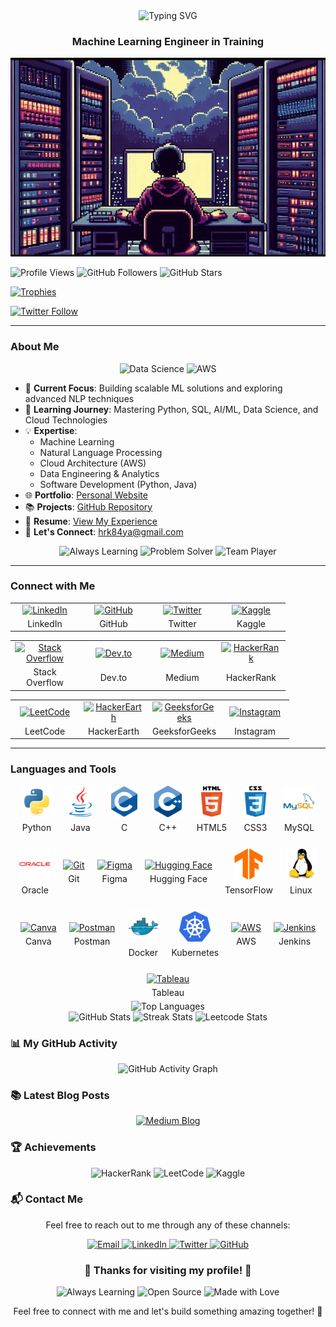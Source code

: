 <div align="center">
  <img src="https://readme-typing-svg.herokuapp.com?font=Fira+Code&pause=1000&color=2D9EF7&center=true&vCenter=true&width=450&lines=Hello%2C+I'm+Harsh+Kumar;Machine+Learning+Engineer+in+Training;Welcome+to+my+GitHub+Profile!" alt="Typing SVG" />
</div>

<h3 align="center">Machine Learning Engineer in Training</h3>
<img src="IMG.jpg" alt="Profile Views" />

<p align="left">
    <img src="https://komarev.com/ghpvc/?username=hrk84ya&label=Profile%20views&color=0e75b6&style=flat" alt="Profile Views" />
    <img src="https://img.shields.io/github/followers/hrk84ya?label=Followers&style=social" alt="GitHub Followers" />
    <img src="https://img.shields.io/github/stars/hrk84ya?label=Stars&style=social" alt="GitHub Stars" />
</p>

<div align="left">
    <a href="https://github.com/ryo-ma/github-profile-trophy">
        <img src="https://github-profile-trophy.vercel.app/?username=hrk84ya" alt="Trophies" />
    </a>
</div>

<p align="left">
    <a href="https://twitter.com/hrk84ya" target="blank">
        <img src="https://img.shields.io/twitter/follow/hrk84ya?logo=twitter&style=for-the-badge" alt="Twitter Follow" />
    </a>
</p>

---

### About Me
<div align="center">
  <img src="https://img.shields.io/badge/Data_Science-Enthusiast-2D9EF7?style=for-the-badge&logo=datascience&logoColor=white" alt="Data Science" />
  <img src="https://img.shields.io/badge/Cloud_Computing-AWS-232F3E?style=for-the-badge&logo=amazon-aws&logoColor=white" alt="AWS" />
</div>

<div align="left">
  
- 🔭 **Current Focus**: Building scalable ML solutions and exploring advanced NLP techniques
- 🌱 **Learning Journey**: Mastering Python, SQL, AI/ML, Data Science, and Cloud Technologies
- 💡 **Expertise**: 
  - Machine Learning
  - Natural Language Processing
  - Cloud Architecture (AWS)
  - Data Engineering & Analytics
  - Software Development (Python, Java)
- 🌐 **Portfolio**: [Personal Website](https://hrk84ya.netlify.app/)
- 📚 **Projects**: [GitHub Repository](https://github.com/Hrk84ya?tab=repositories)
- 📄 **Resume**: [View My Experience](https://drive.google.com/file/d/1KojmvrTme6i2BQRTUjLpJDx5FjjjgCBr/view?usp=sharing)
- 💬 **Let's Connect**: [hrk84ya@gmail.com](mailto:hrk84ya@gmail.com)

</div>

<div align="center">
  <img src="https://img.shields.io/badge/Always_Learning-FF6B6B?style=for-the-badge&logo=learning&logoColor=white" alt="Always Learning" />
  <img src="https://img.shields.io/badge/Problem_Solver-3DA639?style=for-the-badge&logo=code&logoColor=white" alt="Problem Solver" />
  <img src="https://img.shields.io/badge/Team_Player-FF69B4?style=for-the-badge&logo=team&logoColor=white" alt="Team Player" />
</div>

---

<h3 align="left">Connect with Me</h3>

<div align="center">
  <table>
    <tr>
      <td align="center" width="96">
        <a href="https://linkedin.com/in/hrk84ya">
          <img src="https://raw.githubusercontent.com/rahuldkjain/github-profile-readme-generator/master/src/images/icons/Social/linked-in-alt.svg" width="48" height="48" alt="LinkedIn" />
        </a>
      </td>
      <td align="center" width="96">
        <a href="https://github.com/hrk84ya">
          <img src="https://raw.githubusercontent.com/rahuldkjain/github-profile-readme-generator/master/src/images/icons/Social/github.svg" width="48" height="48" alt="GitHub" />
        </a>
      </td>
      <td align="center" width="96">
        <a href="https://twitter.com/hrk84ya">
          <img src="https://raw.githubusercontent.com/rahuldkjain/github-profile-readme-generator/master/src/images/icons/Social/twitter.svg" width="48" height="48" alt="Twitter" />
        </a>
      </td>
      <td align="center" width="96">
        <a href="https://kaggle.com/hrk84ya">
          <img src="https://raw.githubusercontent.com/rahuldkjain/github-profile-readme-generator/master/src/images/icons/Social/kaggle.svg" width="48" height="48" alt="Kaggle" />
        </a>
      </td>
    </tr>
    <tr>
      <td align="center">LinkedIn</td>
      <td align="center">GitHub</td>
      <td align="center">Twitter</td>
      <td align="center">Kaggle</td>
    </tr>
  </table>
</div>

<div align="center">
  <table>
    <tr>
      <td align="center" width="96">
        <a href="https://stackoverflow.com/users/19905995/harsh-kumar">
          <img src="https://raw.githubusercontent.com/rahuldkjain/github-profile-readme-generator/master/src/images/icons/Social/stack-overflow.svg" width="48" height="48" alt="Stack Overflow" />
        </a>
      </td>
      <td align="center" width="96">
        <a href="https://dev.to/hrk84ya">
          <img src="https://raw.githubusercontent.com/rahuldkjain/github-profile-readme-generator/master/src/images/icons/Social/devto.svg" width="48" height="48" alt="Dev.to" />
        </a>
      </td>
      <td align="center" width="96">
        <a href="https://medium.com/@hrk84ya">
          <img src="https://raw.githubusercontent.com/rahuldkjain/github-profile-readme-generator/master/src/images/icons/Social/medium.svg" width="48" height="48" alt="Medium" />
        </a>
      </td>
      <td align="center" width="96">
        <a href="https://www.hackerrank.com/hrk84ya">
          <img src="https://raw.githubusercontent.com/rahuldkjain/github-profile-readme-generator/master/src/images/icons/Social/hackerrank.svg" width="48" height="48" alt="HackerRank" />
        </a>
      </td>
    </tr>
    <tr>
      <td align="center">Stack Overflow</td>
      <td align="center">Dev.to</td>
      <td align="center">Medium</td>
      <td align="center">HackerRank</td>
    </tr>
  </table>
</div>

<div align="center">
  <table>
    <tr>
      <td align="center" width="96">
        <a href="https://www.leetcode.com/hrk84ya">
          <img src="https://raw.githubusercontent.com/rahuldkjain/github-profile-readme-generator/master/src/images/icons/Social/leet-code.svg" width="48" height="48" alt="LeetCode" />
        </a>
      </td>
      <td align="center" width="96">
        <a href="https://www.hackerearth.com/@hrk84ya">
          <img src="https://raw.githubusercontent.com/rahuldkjain/github-profile-readme-generator/master/src/images/icons/Social/hackerearth.svg" width="48" height="48" alt="HackerEarth" />
        </a>
      </td>
      <td align="center" width="96">
        <a href="https://auth.geeksforgeeks.org/user/hrk84ya/profile">
          <img src="https://raw.githubusercontent.com/rahuldkjain/github-profile-readme-generator/master/src/images/icons/Social/geeks-for-geeks.svg" width="48" height="48" alt="GeeksforGeeks" />
        </a>
      </td>
      <td align="center" width="96">
        <a href="https://instagram.com/hrk84ya">
          <img src="https://raw.githubusercontent.com/rahuldkjain/github-profile-readme-generator/master/src/images/icons/Social/instagram.svg" width="48" height="48" alt="Instagram" />
        </a>
      </td>
    </tr>
    <tr>
      <td align="center">LeetCode</td>
      <td align="center">HackerEarth</td>
      <td align="center">GeeksforGeeks</td>
      <td align="center">Instagram</td>
    </tr>
  </table>
</div>

---

<h3 align="left">Languages and Tools</h3>

<div align="center">
  <div style="display: flex; justify-content: center; align-items: center; flex-wrap: wrap; gap: 20px;">
    <div style="text-align: center;">
      <a href="https://www.python.org" target="_blank">
        <img src="https://raw.githubusercontent.com/devicons/devicon/master/icons/python/python-original.svg" alt="Python" width="50" height="50"/>
      </a>
      <p style="margin: 5px 0; font-size: 14px;">Python</p>
    </div>
    <div style="text-align: center;">
      <a href="https://www.java.com" target="_blank">
        <img src="https://raw.githubusercontent.com/devicons/devicon/master/icons/java/java-original.svg" alt="Java" width="50" height="50"/>
      </a>
      <p style="margin: 5px 0; font-size: 14px;">Java</p>
    </div>
    <div style="text-align: center;">
      <a href="https://www.cprogramming.com/" target="_blank">
        <img src="https://raw.githubusercontent.com/devicons/devicon/master/icons/c/c-original.svg" alt="C" width="50" height="50"/>
      </a>
      <p style="margin: 5px 0; font-size: 14px;">C</p>
    </div>
    <div style="text-align: center;">
      <a href="https://isocpp.org/" target="_blank">
        <img src="https://raw.githubusercontent.com/devicons/devicon/master/icons/cplusplus/cplusplus-original.svg" alt="C++" width="50" height="50"/>
      </a>
      <p style="margin: 5px 0; font-size: 14px;">C++</p>
    </div>
    <div style="text-align: center;">
      <a href="https://www.w3.org/html/" target="_blank">
        <img src="https://raw.githubusercontent.com/devicons/devicon/master/icons/html5/html5-original-wordmark.svg" alt="HTML5" width="50" height="50"/>
      </a>
      <p style="margin: 5px 0; font-size: 14px;">HTML5</p>
    </div>
    <div style="text-align: center;">
      <a href="https://www.w3schools.com/css/" target="_blank">
        <img src="https://raw.githubusercontent.com/devicons/devicon/master/icons/css3/css3-original-wordmark.svg" alt="CSS3" width="50" height="50"/>
      </a>
      <p style="margin: 5px 0; font-size: 14px;">CSS3</p>
    </div>
    <div style="text-align: center;">
      <a href="https://www.mysql.com/" target="_blank">
        <img src="https://raw.githubusercontent.com/devicons/devicon/master/icons/mysql/mysql-original-wordmark.svg" alt="MySQL" width="50" height="50"/>
      </a>
      <p style="margin: 5px 0; font-size: 14px;">MySQL</p>
    </div>
    <div style="text-align: center;">
      <a href="https://www.oracle.com/" target="_blank">
        <img src="https://raw.githubusercontent.com/devicons/devicon/master/icons/oracle/oracle-original.svg" alt="Oracle" width="50" height="50"/>
      </a>
      <p style="margin: 5px 0; font-size: 14px;">Oracle</p>
    </div>
    <div style="text-align: center;">
      <a href="https://git-scm.com/" target="_blank">
        <img src="https://www.vectorlogo.zone/logos/git-scm/git-scm-icon.svg" alt="Git" width="50" height="50"/>
      </a>
      <p style="margin: 5px 0; font-size: 14px;">Git</p>
    </div>
    <div style="text-align: center;">
      <a href="https://www.figma.com/" target="_blank">
        <img src="https://www.vectorlogo.zone/logos/figma/figma-icon.svg" alt="Figma" width="50" height="50"/>
      </a>
      <p style="margin: 5px 0; font-size: 14px;">Figma</p>
    </div>
    <div style="text-align: center;">
      <a href="https://huggingface.co/" target="_blank">
        <img src="https://huggingface.co/front/assets/huggingface_logo.svg" alt="Hugging Face" width="50" height="50"/>
      </a>
      <p style="margin: 5px 0; font-size: 14px;">Hugging Face</p>
    </div>
    <div style="text-align: center;">
      <a href="https://www.tensorflow.org/" target="_blank">
        <img src="https://raw.githubusercontent.com/devicons/devicon/master/icons/tensorflow/tensorflow-original.svg" alt="TensorFlow" width="50" height="50"/>
      </a>
      <p style="margin: 5px 0; font-size: 14px;">TensorFlow</p>
    </div>
    <div style="text-align: center;">
      <a href="https://www.linux.org/" target="_blank">
        <img src="https://raw.githubusercontent.com/devicons/devicon/master/icons/linux/linux-original.svg" alt="Linux" width="50" height="50"/>
      </a>
      <p style="margin: 5px 0; font-size: 14px;">Linux</p>
    </div>
    <div style="text-align: center;">
      <a href="https://www.canva.com/" target="_blank">
        <img src="https://www.vectorlogo.zone/logos/canva/canva-icon.svg" alt="Canva" width="50" height="50"/>
      </a>
      <p style="margin: 5px 0; font-size: 14px;">Canva</p>
    </div>
    <div style="text-align: center;">
      <a href="https://www.postman.com/" target="_blank">
        <img src="https://www.vectorlogo.zone/logos/getpostman/getpostman-icon.svg" alt="Postman" width="50" height="50"/>
      </a>
      <p style="margin: 5px 0; font-size: 14px;">Postman</p>
    </div>
    <div style="text-align: center;">
      <a href="https://www.docker.com/" target="_blank">
        <img src="https://raw.githubusercontent.com/devicons/devicon/master/icons/docker/docker-original.svg" alt="Docker" width="50" height="50"/>
      </a>
      <p style="margin: 5px 0; font-size: 14px;">Docker</p>
    </div>
    <div style="text-align: center;">
      <a href="https://kubernetes.io/" target="_blank">
        <img src="https://raw.githubusercontent.com/devicons/devicon/master/icons/kubernetes/kubernetes-plain.svg" alt="Kubernetes" width="50" height="50"/>
      </a>
      <p style="margin: 5px 0; font-size: 14px;">Kubernetes</p>
    </div>
    <div style="text-align: center;">
      <a href="https://aws.amazon.com/" target="_blank">
        <img src="https://upload.wikimedia.org/wikipedia/commons/9/93/Amazon_Web_Services_Logo.svg" alt="AWS" width="50" height="50"/>
      </a>
      <p style="margin: 5px 0; font-size: 14px;">AWS</p>
    </div>
    <div style="text-align: center;">
      <a href="https://www.jenkins.io/" target="_blank">
        <img src="https://www.vectorlogo.zone/logos/jenkins/jenkins-icon.svg" alt="Jenkins" width="50" height="50"/>
      </a>
      <p style="margin: 5px 0; font-size: 14px;">Jenkins</p>
    </div>
    <div style="text-align: center;">
      <a href="https://www.tableau.com/" target="_blank">
        <img src="https://cdn.worldvectorlogo.com/logos/tableau-software.svg" alt="Tableau" width="50" height="50"/>
      </a>
      <p style="margin: 5px 0; font-size: 14px;">Tableau</p>
    </div>
  </div>
</div>

<div align="center">
    <img src="https://github-readme-stats.vercel.app/api/top-langs?username=hrk84ya&show_icons=true&locale=en&layout=compact" alt="Top Languages" />
</div>

<div align="center">
    <img src="https://github-readme-stats.vercel.app/api?username=hrk84ya&show_icons=true&locale=en" alt="GitHub Stats" />
    <img src="https://github-readme-streak-stats.herokuapp.com/?user=hrk84ya&" alt="Streak Stats" />
    <img src="https://leetcard.jacoblin.cool/Hrk84ya?border=1&radius=20&theme=dark#gh-light-mode-only" alt="Leetcode Stats" />
</div>

### 📊 My GitHub Activity
<div align="center">
  <img src="https://github-readme-activity-graph.vercel.app/graph?username=hrk84ya&theme=react-dark&hide_border=true&area=true" alt="GitHub Activity Graph" />
</div>


### 📚 Latest Blog Posts
<div align="center">
  <a href="https://medium.com/@hrk84ya">
    <img src="https://img.shields.io/badge/Medium-Read%20My%20Blogs-black?style=for-the-badge&logo=medium&logoColor=white" alt="Medium Blog" />
  </a>
</div>

### 🏆 Achievements
<div align="center">
  <img src="https://img.shields.io/badge/HackerRank-5%20⭐%20Python%20|%204%20⭐%20SQL-2EC866?style=for-the-badge&logo=hackerrank&logoColor=white" alt="HackerRank" />
  <img src="https://img.shields.io/badge/LeetCode-100%20Problems%20Solved-FFA116?style=for-the-badge&logo=leetcode&logoColor=white" alt="LeetCode" />
  <img src="https://img.shields.io/badge/Kaggle-Competitions%20Participated-20BEFF?style=for-the-badge&logo=kaggle&logoColor=white" alt="Kaggle" />
</div>

### 📬 Contact Me
<div align="center">
  <p>Feel free to reach out to me through any of these channels:</p>
  
  <a href="mailto:hrk84ya@gmail.com">
    <img src="https://img.shields.io/badge/Email-hrk84ya@gmail.com-D14836?style=for-the-badge&logo=gmail&logoColor=white" alt="Email" />
  </a>
  
  <a href="https://linkedin.com/in/hrk84ya">
    <img src="https://img.shields.io/badge/LinkedIn-Connect-blue?style=for-the-badge&logo=linkedin&logoColor=white" alt="LinkedIn" />
  </a>
  
  <a href="https://twitter.com/hrk84ya">
    <img src="https://img.shields.io/badge/Twitter-Follow-blue?style=for-the-badge&logo=twitter&logoColor=white" alt="Twitter" />
  </a>
  
  <a href="https://github.com/hrk84ya">
    <img src="https://img.shields.io/badge/GitHub-Connect-black?style=for-the-badge&logo=github&logoColor=white" alt="GitHub" />
  </a>
</div>

<div align="center">
  <h3>🌟 Thanks for visiting my profile! 🌟</h3>
  
  <p>
    <img src="https://img.shields.io/badge/Always%20Learning-FF6B6B?style=for-the-badge&logo=learning&logoColor=white" alt="Always Learning" />
    <img src="https://img.shields.io/badge/Open%20Source-3DA639?style=for-the-badge&logo=open-source-initiative&logoColor=white" alt="Open Source" />
    <img src="https://img.shields.io/badge/Made%20with%20❤️-FF69B4?style=for-the-badge&logo=heart&logoColor=white" alt="Made with Love" />
  </p>

  <p>Feel free to connect with me and let's build something amazing together! 🚀</p>
</div>

